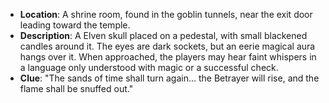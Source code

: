 - **Location**: A shrine room, found in the goblin tunnels, near the exit door leading toward the temple.
- **Description**: A Elven skull placed on a pedestal, with small blackened candles around it. The eyes are dark sockets, but an eerie magical aura hangs over it. When approached, the players may hear faint whispers in a language only understood with magic or a successful check.
- **Clue**: "The sands of time shall turn again… the Betrayer will rise, and the flame shall be snuffed out."